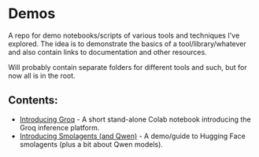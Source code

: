 # Demos
A repo for demo notebooks/scripts of various tools and techniques I've explored. The idea is to demonstrate the basics of a tool/library/whatever and also contain links to documentation and other resources.

Will probably contain separate folders for different tools and such, but for now all is in the root.

## Contents:

- [Introducing Groq](Groq_demo.ipynb) - A short stand-alone Colab notebook introducing the Groq inference platform.
- [Introducing Smolagents (and Qwen)](smolagents_demo.ipyng) - A demo/guide to Hugging Face smolagents (plus a bit about Qwen models).

